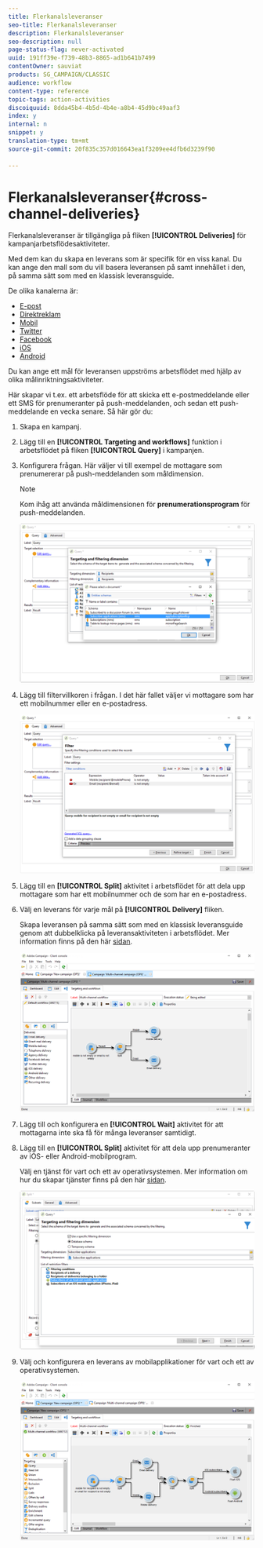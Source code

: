 ```yaml
---
title: Flerkanalsleveranser
seo-title: Flerkanalsleveranser
description: Flerkanalsleveranser
seo-description: null
page-status-flag: never-activated
uuid: 191ff39e-f739-48b3-8865-ad1b641b7499
contentOwner: sauviat
products: SG_CAMPAIGN/CLASSIC
audience: workflow
content-type: reference
topic-tags: action-activities
discoiquuid: 8dda45b4-4b5d-4b4e-a8b4-45d9bc49aaf3
index: y
internal: n
snippet: y
translation-type: tm+mt
source-git-commit: 20f835c357d016643ea1f3209ee4dfb6d3239f90

---
```



# Flerkanalsleveranser{#cross-channel-deliveries}

Flerkanalsleveranser är tillgängliga på fliken **[!UICONTROL Deliveries]** för kampanjarbetsflödesaktiviteter.

Med dem kan du skapa en leverans som är specifik för en viss kanal. Du kan ange den mall som du vill basera leveransen på samt innehållet i den, på samma sätt som med en klassisk leveransguide.

De olika kanalerna är:

* [E-post](../../delivery/using/about-email-channel.md)
* [Direktreklam](../../delivery/using/about-direct-mail-channel.md)
* [Mobil](../../delivery/using/sms-channel.md)
* [Twitter](../../social/using/publishing-on-twitter.md)
* [Facebook](../../social/using/publishing-on-facebook.md)
* [iOS](../../delivery/using/creating-notifications.md#sending-notifications-on-ios)
* [Android](../../delivery/using/creating-notifications.md#sending-notifications-on-android)

Du kan ange ett mål för leveransen uppströms arbetsflödet med hjälp av olika målinriktningsaktiviteter.

Här skapar vi t.ex. ett arbetsflöde för att skicka ett e-postmeddelande eller ett SMS för prenumeranter på push-meddelanden, och sedan ett push-meddelande en vecka senare. Så här gör du:

1. Skapa en kampanj.
1. Lägg till en **[!UICONTROL Targeting and workflows]** funktion i arbetsflödet på fliken **[!UICONTROL Query]** i kampanjen.
1. Konfigurera frågan. Här väljer vi till exempel de mottagare som prenumererar på push-meddelanden som måldimension.

   >[!NOTE]
   >
   >Kom ihåg att använda måldimensionen för **prenumerationsprogram** för push-meddelanden.

   ![](assets/cross_channel_delivery_1.png)

1. Lägg till filtervillkoren i frågan. I det här fallet väljer vi mottagare som har ett mobilnummer eller en e-postadress.

   ![](assets/cross_channel_delivery_2.png)

1. Lägg till en **[!UICONTROL Split]** aktivitet i arbetsflödet för att dela upp mottagare som har ett mobilnummer och de som har en e-postadress.
1. Välj en leverans för varje mål på **[!UICONTROL Delivery]** fliken.

   Skapa leveransen på samma sätt som med en klassisk leveransguide genom att dubbelklicka på leveransaktiviteten i arbetsflödet. Mer information finns på den här [sidan](../../delivery/using/about-email-channel.md).

   ![](assets/cross_channel_delivery_3.png)

1. Lägg till och konfigurera en **[!UICONTROL Wait]** aktivitet för att mottagarna inte ska få för många leveranser samtidigt.
1. Lägg till en **[!UICONTROL Split]** aktivitet för att dela upp prenumeranter av iOS- eller Android-mobilprogram.

   Välj en tjänst för vart och ett av operativsystemen. Mer information om hur du skapar tjänster finns på den här [sidan](../../delivery/using/setting-up-mobile-app-channel.md#creating-the-service-and-collecting-subscriptions).

   ![](assets/cross_channel_delivery_4.png)

1. Välj och konfigurera en leverans av mobilapplikationer för vart och ett av operativsystemen.

   ![](assets/cross_channel_delivery_5.png)


